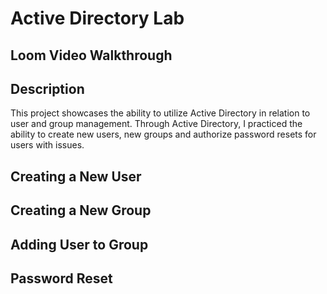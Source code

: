 <h1>Active Directory Lab </h1>
<h2>Loom Video Walkthrough </h2>



<h2>Description</h2>
This project showcases the ability to utilize Active Directory in relation to user and group management. Through Active Directory, I practiced the ability to create new users, new groups and authorize password resets for users with issues. 
<br />


<h2>Creating a New User </h2>
 

<h2>Creating a New Group </h2>

<h2>Adding User to Group</h2>

<h2>Password Reset</h2>


